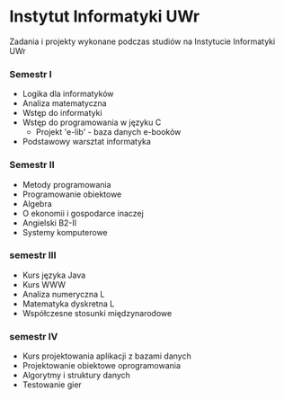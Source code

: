 # Instytut Informatyki UWr
Zadania i projekty wykonane podczas studiów na Instytucie Informatyki UWr

### Semestr I 
* Logika dla informatyków
* Analiza matematyczna
* Wstęp do informatyki
* Wstęp do programowania w języku C
    * Projekt 'e-lib' - baza danych e-booków
* Podstawowy warsztat informatyka

### Semestr II
* Metody programowania
* Programowanie obiektowe
* Algebra
* O ekonomii i gospodarce inaczej
* Angielski B2-II
* Systemy komputerowe

### semestr III
* Kurs języka Java
* Kurs WWW
* Analiza numeryczna L
* Matematyka dyskretna L
* Współczesne stosunki międzynarodowe

### semestr IV
* Kurs projektowania aplikacji z bazami danych
* Projektowanie obiektowe oprogramowania
* Algorytmy i struktury danych
* Testowanie gier
